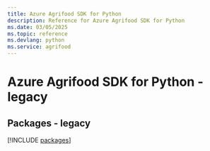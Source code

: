 ```yaml
---
title: Azure Agrifood SDK for Python
description: Reference for Azure Agrifood SDK for Python
ms.date: 03/05/2025
ms.topic: reference
ms.devlang: python
ms.service: agrifood
---
```

# Azure Agrifood SDK for Python - legacy
## Packages - legacy
[!INCLUDE [packages](agrifood-index.md)]